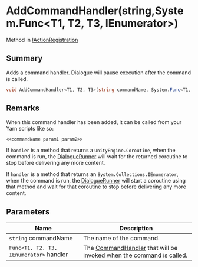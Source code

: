# AddCommandHandler(string,System.Func\<T1, T2, T3, IEnumerator>)

Method in [IActionRegistration](./)

## Summary

Adds a command handler. Dialogue will pause execution after the command is called.

```csharp
void AddCommandHandler<T1, T2, T3>(string commandName, System.Func<T1, T2, T3, IEnumerator> handler);
```

## Remarks

When this command handler has been added, it can be called from your Yarn scripts like so:

```
<<commandName param1 param2>>
```

If `handler` is a method that returns a `UnityEngine.Coroutine`, when the command is run, the [DialogueRunner](../yarn.unity.dialoguerunner/) will wait for the returned coroutine to stop before delivering any more content.

If `handler` is a method that returns an `System.Collections.IEnumerator`, when the command is run, the [DialogueRunner](../yarn.unity.dialoguerunner/) will start a coroutine using that method and wait for that coroutine to stop before delivering any more content.

## Parameters

| Name                                    | Description                                                                                              |
| --------------------------------------- | -------------------------------------------------------------------------------------------------------- |
| `string` commandName                    | The name of the command.                                                                                 |
| `Func<T1, T2, T3, IEnumerator>` handler | The [CommandHandler](../../yarn/yarn.commandhandler.md) that will be invoked when the command is called. |
